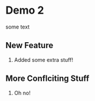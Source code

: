 # Demo 2

some text


## New Feature

1. Added some extra stuff!

## More Conflciting Stuff

1. Oh no!
